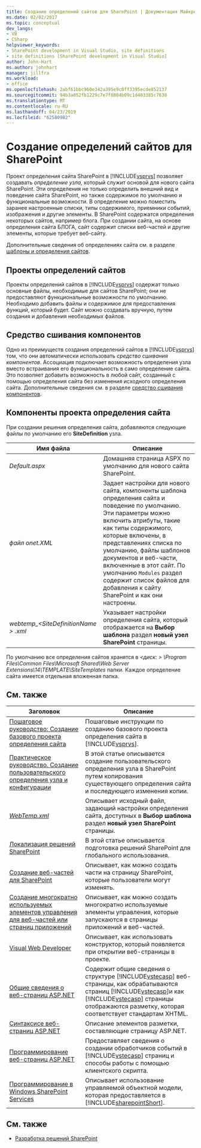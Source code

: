 ```yaml
---
title: Создание определений сайтов для SharePoint | Документация Майкрософт
ms.date: 02/02/2017
ms.topic: conceptual
dev_langs:
- VB
- CSharp
helpviewer_keywords:
- SharePoint development in Visual Studio, site definitions
- site definitions [SharePoint development in Visual Studio]
author: John-Hart
ms.author: johnhart
manager: jillfra
ms.workload:
- office
ms.openlocfilehash: 2abf61bbc960e342a395e9c0ff3395ecde852137
ms.sourcegitcommit: 94b3a052fb1229c7e7f8804b09c1d403385c7630
ms.translationtype: MT
ms.contentlocale: ru-RU
ms.lasthandoff: 04/23/2019
ms.locfileid: "62580982"
---
```

# <a name="create-site-definitions-for-sharepoint"></a>Создание определений сайтов для SharePoint
  Проект определения сайта SharePoint в [!INCLUDE[vsprvs](../sharepoint/includes/vsprvs-md.md)] позволяет создавать *определение узла*, который служит основой для нового сайта SharePoint. Эти определения не только определить внешний вид и поведение сайта SharePoint, но также содержимое по умолчанию и функциональные возможности. В определение можно поместить заранее настроенные списки, типы содержимого, приемники событий, изображения и другие элементы. В SharePoint содержатся определения некоторых сайтов, например блога. При создании сайта, на основе определения сайта БЛОГА, сайт содержит списки веб-частей и другие элементы, которые требует веб-сайту.

 Дополнительные сведения об определениях сайта см. в разделе [шаблоны и определения сайтов](http://go.microsoft.com/fwlink/?LinkId=179134).

## <a name="site-definition-projects"></a>Проекты определений сайтов
 Проекты определений сайтов в [!INCLUDE[vsprvs](../sharepoint/includes/vsprvs-md.md)] содержат только основные файлы, необходимые для сайтов SharePoint; они не предоставляют функциональные возможности по умолчанию. Необходимо добавить файлы и содержимое для предоставления функций, который будет. Сайт можно создавать вручную, путем создания и добавления необходимых файлов.

## <a name="feature-stapling"></a>Средство сшивания компонентов
 Одно из преимуществ создания определений сайтов в [!INCLUDE[vsprvs](../sharepoint/includes/vsprvs-md.md)] том, что они автоматически использовать *средство сшивания компонентов*. Ассоциация подключает возможность определения узла вместо встраивания его функциональность в само определение сайта. Это позволяет добавить возможность в любой сайт, созданный с помощью определения сайта без изменения исходного определения сайта. Дополнительные сведения см. в разделе [средство сшивания компонентов](http://go.microsoft.com/fwlink/?LinkID=119283).

## <a name="site-definition-project-components"></a>Компоненты проекта определения сайта
 При создании решения определения сайта, добавляются следующие файлы по умолчанию его **SiteDefinition** узла.

|Имя файла|Описание|
|---------------|-----------------|
|*Default.aspx*|Домашняя страница ASPX по умолчанию для нового сайта SharePoint.|
|*файл onet.XML*|Задает настройки для нового сайта, компоненты шаблона определения сайта и поведение по умолчанию. Эти параметры можно включить атрибуты, такие как типы содержимого, которые включены, в представлениях списка по умолчанию, файлы шаблонов документов и веб-части, включенные в этот сайт. По умолчанию `Modules` раздел содержит список файлов для добавления к сайту SharePoint и как они настроены.|
|*webtemp_\<SiteDefinitionName > .xml*|Указывает настройки определения сайта, который отображается на **Выбор шаблона** раздел **новый узел SharePoint** страницы.|

 По умолчанию все определения сайтов хранятся в  *\<диск: > \Program Files\Common Files\Microsoft Shared\Web Server Extensions\14\TEMPLATE\SiteTemplates* папки. Каждое определение сайта имеется отдельная вложенная папка.

## <a name="related-topics"></a>См. также

|Заголовок|Описание|
|-----------|-----------------|
|[Пошаговое руководство: Создание базового проекта определения сайта](../sharepoint/walkthrough-create-a-basic-site-definition-project.md)|Пошаговые инструкции по созданию базового проекта определения сайта в [!INCLUDE[vsprvs](../sharepoint/includes/vsprvs-md.md)].|
|[Практическое руководство. Создание пользовательского определения узла и конфигурации](http://go.microsoft.com/fwlink/?LinkId=183309)|В этой статье описывается создание пользовательского определения узла в SharePoint путем копирования существующего определения сайта и последующего изменения копии.|
|[*WebTemp.xml*](http://go.microsoft.com/fwlink/?LinkId=183310)|Описывает исходный файл, задающий настройки определения сайта, доступных в **Выбор шаблона** раздел **новый узел SharePoint** страницы.|
|[Локализация решений SharePoint](../sharepoint/localizing-sharepoint-solutions.md)|В этой статье описывается подготовка решений SharePoint для глобального использования.|
|[Создание веб-частей для SharePoint](../sharepoint/creating-web-parts-for-sharepoint.md)|Описывает, как можно создать части на страницу SharePoint, которые пользователи могут изменять.|
|[Создание многократно используемых элементов управления для веб-частей или страниц приложений](../sharepoint/creating-reusable-controls-for-web-parts-or-application-pages.md)|Описывает, как можно создать многократно используемые элементы управления, которые запускаются в страницы приложений и веб-частей.|
|[Visual Web Developer](http://go.microsoft.com/fwlink/?LinkId=178725)|Описывает, как использовать конструктор, который появляется при открытии веб-страницы в проекте.|
|[Общие сведения о веб-страниц ASP.NET](http://go.microsoft.com/fwlink/?LinkId=178726)|Содержит общие сведения о структуре [!INCLUDE[vstecasp](../sharepoint/includes/vstecasp-md.md)] веб-страницы, как обрабатываются страниц [!INCLUDE[vstecasp](../sharepoint/includes/vstecasp-md.md)]и как [!INCLUDE[vstecasp](../sharepoint/includes/vstecasp-md.md)] страницы отображаются разметку, которая соответствует стандартам XHTML.|
|[Синтаксисе веб-страниц ASP.NET](http://go.microsoft.com/fwlink/?LinkId=178727)|Описание элементов разметки, составляющие страницу ASP.NET.|
|[Программирование веб-страниц ASP.NET](http://go.microsoft.com/fwlink/?LinkId=178728)|Предоставляет сведения о создании обработчиков событий в [!INCLUDE[vstecasp](../sharepoint/includes/vstecasp-md.md)] страниц и способы работы с помощью клиентского скрипта.|
|[Программирование в Windows SharePoint Services](http://go.microsoft.com/fwlink/?LinkId=178729)|Описывает использование управляемой объектной модели, которая предоставляется в [!INCLUDE[sharepointShort](../sharepoint/includes/sharepointshort-md.md)].|

## <a name="see-also"></a>См. также
- [Разработка решений SharePoint](../sharepoint/developing-sharepoint-solutions.md)
